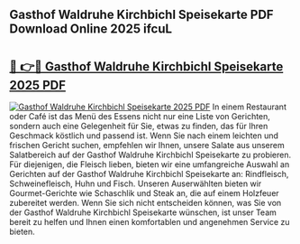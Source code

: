 ## Gasthof Waldruhe Kirchbichl Speisekarte PDF Download Online 2025 ifcuL

# <h2><a href="http://gcazif.nevu.top/?p=Gasthof+Waldruhe+Kirchbichl+Speisekarte">🔗 👉🔴 Gasthof Waldruhe Kirchbichl Speisekarte 2025 PDF</a></h2>

[![Gasthof Waldruhe Kirchbichl Speisekarte 2025 PDF](https://i.imgur.com/dBaPXMq.png)](http://gcazif.nevu.top/?p=Gasthof+Waldruhe+Kirchbichl+Speisekarte)
In einem Restaurant oder Café ist das Menü des Essens nicht nur eine Liste von Gerichten, sondern auch eine Gelegenheit für Sie, etwas zu finden, das für Ihren Geschmack köstlich und passend ist. Wenn Sie nach einem leichten und frischen Gericht suchen, empfehlen wir Ihnen, unsere Salate aus unserem Salatbereich auf der Gasthof Waldruhe Kirchbichl Speisekarte zu probieren. Für diejenigen, die Fleisch lieben, bieten wir eine umfangreiche Auswahl an Gerichten auf der Gasthof Waldruhe Kirchbichl Speisekarte an: Rindfleisch, Schweinefleisch, Huhn und Fisch. Unseren Auserwählten bieten wir Gourmet-Gerichte wie Schaschlik und Steak an, die auf einem Holzfeuer zubereitet werden. Wenn Sie sich nicht entscheiden können, was Sie von der Gasthof Waldruhe Kirchbichl Speisekarte wünschen, ist unser Team bereit zu helfen und Ihnen einen komfortablen und angenehmen Service zu bieten.
